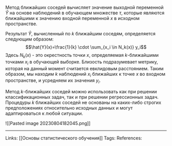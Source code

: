 Метод ближайших соседей вычисляет значение выходной переменной $\hat{Y}$ на основе наблюдений в обучающем множестве $\tau$, которые являются ближайшими к значению входной переменной $x$ в исходном пространстве. 

Результат $\hat{Y}$, вычисленный по $k$ ближайшим соседям, определяется следующим образом:
$$\hat{Y}(x)=\frac{1}{k} \cdot \sum_{x_i \in N_k(x)} y_i$$
Здесь $N_k(x)$ - это окрестность точки $x$, определяемая $k$-ближайшими точками $x_i$ в обучающей выборке. Близость подразумевает метрику, которая на данный момент считается евклидовым расстоянием. Таким образом, мы находим $k$ наблюдений $x_i$ ближайших к точке $x$ во входном пространстве, и усредняем их значения $y_i$. 

Метод $k$-ближайших соседей можно использовать как при решении классификационных задач, так и при решении регрессионных задач. Процедуры $k$ ближайших соседей не основаны на каких-либо строгих предположениях относительно исходных данных и могут адаптироваться к любой ситуации. 

![[Pasted image 20230804182045.png]]

___
Links: [[Основы статистического обучения]] 
Tags:
References: